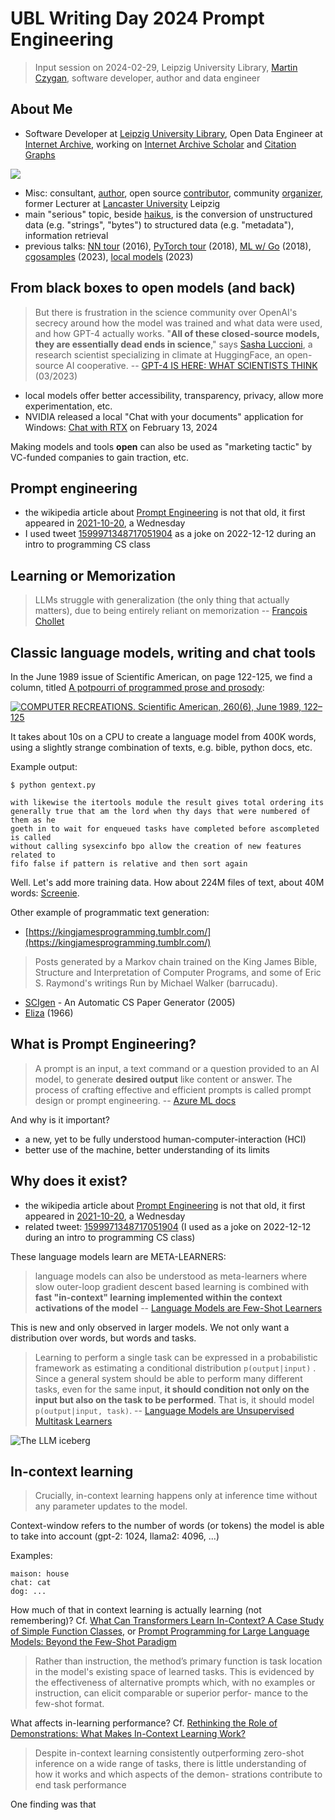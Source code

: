 # UBL Writing Day 2024 Prompt Engineering

> Input session on 2024-02-29, Leipzig University Library, [Martin
> Czygan](mailto:martin.czygan@gmail.com), software developer, author and data
> engineer

## About Me

* Software Developer at [Leipzig University
  Library](https://ub.uni-leipzig.de), Open Data Engineer at [Internet
Archive](https://archive.org), working on [Internet Archive
Scholar](https://en.wikipedia.org/wiki/Internet_Archive_Scholar) and [Citation Graphs](https://arxiv.org/abs/2110.06595)

[![](static/ia-scholar-hp.png)](https://scholar.archive.org)

* Misc: consultant,
  [author](https://scholar.google.com/citations?user=7gueY4EAAAAJ), open source
[contributor](https://github.com/miku), community
[organizer](https://golangleipzig.space/), former Lecturer at [Lancaster
University](https://www.lancasterleipzig.de/) Leipzig
* main "serious" topic, beside
  [haikus](https://golangleipzig.space/meetup-38-llm-haiku/meetup-38-llm-haiku.pdf),
is the conversion of unstructured data (e.g. "strings", "bytes") to structured data
(e.g. "metadata"), information retrieval
* previous talks: [NN tour](https://github.com/miku/nntour) (2016), [PyTorch tour](https://github.com/miku/pytorch-tour) (2018), [ML w/ Go](https://github.com/miku/mlgo) (2018), [cgosamples](https://github.com/miku/cgosamples) (2023), [local
  models](https://github.com/miku/localmodels) (2023)

## From black boxes to open models (and back)

> But there is frustration in the science community over OpenAI's secrecy
> around how the model was trained and what data were used, and how GPT-4
> actually works. "**All of these closed-source models, they are essentially dead
> ends in science**," says [Sasha Luccioni](https://www.sashaluccioni.com/), a research scientist specializing in
> climate at HuggingFace, an open-source AI cooperative. --
> [GPT-4 IS HERE: WHAT SCIENTISTS THINK](http://www.hajim.rochester.edu/che/assets/pdf/gpt-4-is-here-what-scientists-think.pdf) (03/2023)

* local models offer better accessibility, transparency, privacy, allow more experimentation, etc.
* NVIDIA released a local "Chat with your documents" application for Windows: [Chat with RTX](https://blogs.nvidia.com/blog/chat-with-rtx-available-now/) on February 13, 2024

Making models and tools **open** can also be used as "marketing tactic" by
VC-funded companies to gain traction, etc.

## Prompt engineering

* the wikipedia article about [Prompt
  Engineering](https://en.wikipedia.org/wiki/Prompt_engineering) is not that old, it first appeared in
[2021-10-20](https://en.wikipedia.org/w/index.php?title=Prompt_engineering&oldid=1050870205), a Wednesday
* I used tweet [1599971348717051904](https://twitter.com/alexandr_wang/status/1599971348717051904) as a joke on 2022-12-12 during an intro to programming CS class


## Learning or Memorization

> LLMs struggle with generalization (the only thing that actually matters),
> due to being entirely reliant on memorization -- [François Chollet](https://twitter.com/fchollet/status/1755250582334709970)

## Classic language models, writing and chat tools

In the June 1989 issue of Scientific American, on page 122-125, we find a
column, titled [A potpourri of programmed prose and
prosody](https://archive.org/details/ComputerRecreationsMarkovChainer):

[![COMPUTER RECREATIONS. Scientific American, 260(6), June 1989, 122–125](static/computer-recreations-markov-page-1-50.png)](https://archive.org/details/ComputerRecreationsMarkovChainer)

It takes about 10s on a CPU to create a language model from 400K words, using
a slightly strange combination of texts, e.g. bible, python docs, etc.

Example output:

```shell
$ python gentext.py

with likewise the itertools module the result gives total ordering its
generally true that am the lord when thy days that were numbered of them as he
goeth in to wait for enqueued tasks have completed before ascompleted is called
without calling sysexcinfo bpo allow the creation of new features related to
fifo false if pattern is relative and then sort again
```

Well. Let's add more training data. How about 224M files of text, about 40M
words: [Screenie](x/markov/641812.gif).

Other example of programmatic text generation:

* [https://kingjamesprogramming.tumblr.com/](https://kingjamesprogramming.tumblr.com/)

> Posts generated by a Markov chain trained on the King James Bible, Structure
> and Interpretation of Computer Programs, and some of Eric S. Raymond's
> writings Run by Michael Walker (barrucadu).

* [SCIgen](https://pdos.csail.mit.edu/archive/scigen/) - An Automatic CS Paper Generator (2005)
* [Eliza](https://web.stanford.edu/class/cs124/p36-weizenabaum.pdf) (1966)

## What is Prompt Engineering?

> A prompt is an input, a text command or a question provided to an AI model,
> to generate **desired output** like content or answer. The process of crafting
> effective and efficient prompts is called prompt design or prompt
> engineering. -- [Azure ML docs](https://learn.microsoft.com/en-us/azure/machine-learning/how-to-use-retrieval-augmented-generation?view=azureml-api-2)

And why is it important?

* a new, yet to be fully understood human-computer-interaction (HCI)
* better use of the machine, better understanding of its limits

## Why does it exist?

* the wikipedia article about [Prompt
  Engineering](https://en.wikipedia.org/wiki/Prompt_engineering) is not that old, it first appeared in
[2021-10-20](https://en.wikipedia.org/w/index.php?title=Prompt_engineering&oldid=1050870205), a Wednesday
* related tweet: [1599971348717051904](https://twitter.com/alexandr_wang/status/1599971348717051904) (I used as a joke on 2022-12-12 during an intro to programming CS class)

These language models learn are META-LEARNERS:

> language models can also be understood as meta-learners where slow
outer-loop gradient descent based learning is combined with **fast "in-context"
learning implemented within the context activations of the model** -- [Language Models are Few-Shot Learners](https://proceedings.neurips.cc/paper/2020/file/1457c0d6bfcb4967418bfb8ac142f64a-Paper.pdf)

This is new and only observed in larger models. We not only want a distribution over words, but words and tasks.

> Learning to perform a single task can be expressed in a
probabilistic framework as estimating a conditional distribution
`p(output|input)` . Since a general system should be able to perform many
different tasks, even for the same input, **it should condition not only on the
input but also on the task to be performed**. That is, it should model
`p(output|input, task)`. -- [Language Models are Unsupervised Multitask Learners](https://d4mucfpksywv.cloudfront.net/better-language-models/language_models_are_unsupervised_multitask_learners.pdf)

<!-- ![](static/data-to-pe.png) -->

![The LLM iceberg](static/8gfpvm.jpg)

## In-context learning

> Crucially, in-context learning happens only at inference time without any
> parameter updates to the model.

Context-window refers to the number of words (or tokens) the model is able to
take into account (gpt-2: 1024, llama2: 4096, ...)

Examples:

```
maison: house
chat: cat
dog: ...
```

How much of that in context learning is actually learning (not remembering)?
Cf. [What Can Transformers Learn In-Context? A Case Study of Simple Function
Classes](https://arxiv.org/pdf/2208.01066.pdf), or [Prompt Programming for
Large Language Models: Beyond the Few-Shot
Paradigm](https://arxiv.org/pdf/2102.07350.pdf)

> Rather than instruction, the method’s primary function is task location in
> the model's existing space of learned tasks. This is evidenced by the
> effectiveness of alternative prompts which, with no examples or instruction,
> can elicit comparable or superior perfor- mance to the few-shot format.

What affects in-learning performance? Cf. [Rethinking the Role of
Demonstrations: What Makes In-Context Learning
Work?](https://arxiv.org/pdf/2202.12837.pdf)

> Despite in-context learning consistently outperforming zero-shot inference on
> a wide range of tasks, there is little understanding of how it works and
> which aspects of the demon- strations contribute to end task performance

One finding was that
